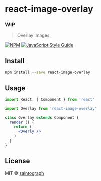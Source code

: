 # react-image-overlay
### WIP

> Overlay images.

[![NPM](https://img.shields.io/npm/v/react-image-overlay.svg)](https://www.npmjs.com/package/react-image-overlay) [![JavaScript Style Guide](https://img.shields.io/badge/code_style-standard-brightgreen.svg)](https://standardjs.com)

## Install

```bash
npm install --save react-image-overlay
```

## Usage

```jsx
import React, { Component } from 'react'

import Overlay from 'react-image-overlay'

class Overlay extends Component {
  render () {
    return (
      <Overly />
    )
  }
}
```

## License

MIT © [saintograph](https://github.com/saintograph)
